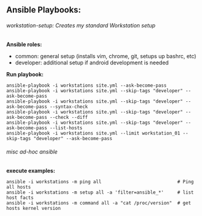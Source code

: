 ## Ansible Playbooks: 

###### workstation-setup: Creates my standard Workstation setup

**Ansible roles:**
- common: general setup (installs vim, chrome, git, setups up bashrc, etc)
- developer: additional setup if android development is needed

**Run playbook:**
```
ansible-playbook -i workstations site.yml --ask-become-pass
ansible-playbook -i workstations site.yml --skip-tags "developer" --ask-become-pass
ansible-playbook -i workstations site.yml --skip-tags "developer" --ask-become-pass --syntax-check
ansible-playbook -i workstations site.yml --skip-tags "developer" --ask-become-pass --check --diff
ansible-playbook -i workstations site.yml --skip-tags "developer" --ask-become-pass --list-hosts
ansible-playbook -i workstations site.yml --limit workstation_01 --skip-tags "developer" --ask-become-pass
```

###### misc ad-hoc ansible  
**execute examples:**
```
ansible -i workstations -m ping all                            # Ping all hosts
ansible -i workstations -m setup all -a 'filter=ansible_*'     # list host facts 
ansible -i workstations -m command all -a "cat /proc/version"  # get hosts kernel version 
```
